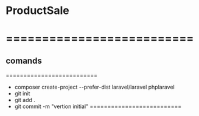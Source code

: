 # ProductSale
==========================
==========================

## comands
==========================
* composer create-project --prefer-dist laravel/laravel phplaravel
* git init 
* git add .
* git commit -m "vertion initial"
==========================

